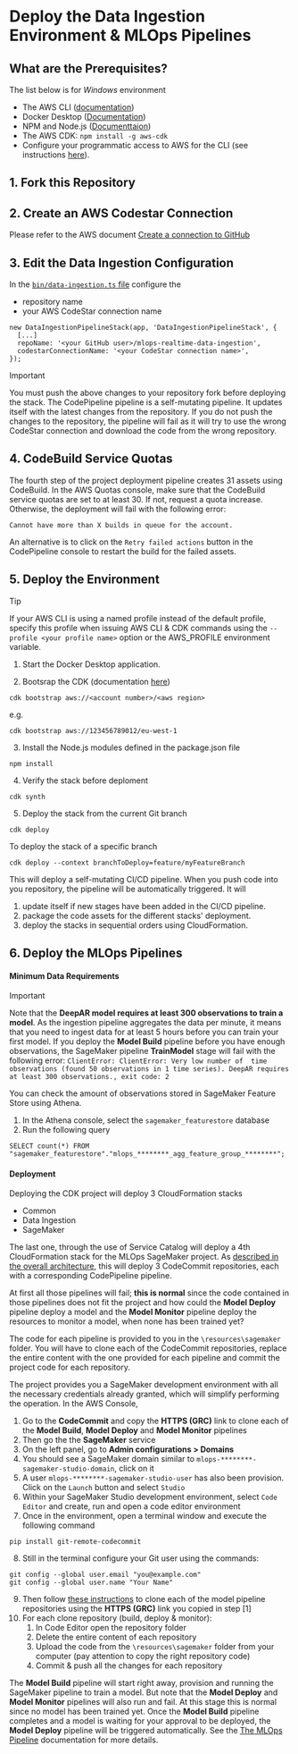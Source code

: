 # Deploy the Data Ingestion Environment & MLOps Pipelines
## What are the Prerequisites?
The list below is for _Windows_ environment
* The AWS CLI ([documentation](https://docs.aws.amazon.com/cli/latest/userguide/getting-started-install.html))  
* Docker Desktop ([Documentation](https://docs.docker.com/desktop/windows/install/))  
* NPM and Node.js ([Documenttaion](https://docs.npmjs.com/downloading-and-installing-node-js-and-npm))
* The AWS CDK: `npm install -g aws-cdk`
* Configure your programmatic access to AWS for the CLI (see instructions [here](https://docs.aws.amazon.com/cdk/v2/guide/getting_started.html#getting_started_auth)).
## 1. Fork this Repository
## 2. Create an AWS Codestar Connection
Please refer to the AWS document [Create a connection to GitHub](https://docs.aws.amazon.com/dtconsole/latest/userguide/connections-create-github.html)
## 3. Edit the Data Ingestion Configuration
In the [`bin/data-ingestion.ts` file](https://github.com/amanoxsolutions/mlops-realtime-data-ingestion/blob/main/bin/data-ingestion.ts#L35-L36) configure the 
* repository name
* your AWS CodeStar connection name
```
new DataIngestionPipelineStack(app, 'DataIngestionPipelineStack', {
  [...]
  repoName: '<your GitHub user>/mlops-realtime-data-ingestion',
  codestarConnectionName: '<your CodeStar connection name>',
});
```
> [!IMPORTANT]
> You must push the above changes to your repository fork before deploying the stack. The CodePipeline pipeline is a
> self-mutating pipeline. It updates itself with the latest changes from the repository. If you do not push the changes
> to the repository, the pipeline will fail as it will try to use the wrong CodeStar connection and download the
> code from the wrong repository.
## 4. CodeBuild Service Quotas
The fourth step of the project deployment pipeline creates 31 assets using CodeBuild.
In the AWS Quotas console, make sure that the CodeBuild service quotas are set to at least 30. 
If not, request a quota increase. Otherwise, the deployment will fail with the following error:
```
Cannot have more than X builds in queue for the account.
```
An alternative is to click on the `Retry failed actions` button in the CodePipeline console to restart the build for
the failed assets.
## 5. Deploy the Environment
> [!TIP]
> If your AWS CLI is using a named profile instead of the default profile,  specify this profile when issuing 
> AWS CLI & CDK commands using the `--profile <your profile name>` option or the AWS_PROFILE environment variable.

1. Start the Docker Desktop application.

2. Bootsrap the CDK (documentation [here](https://docs.aws.amazon.com/cdk/v2/guide/getting_started.html#getting_started_bootstrap))
```
cdk bootstrap aws://<account number>/<aws region>
```

e.g.
```
cdk bootstrap aws://123456789012/eu-west-1
```


3. Install the Node.js modules defined in the package.json file
```
npm install
```

4. Verify the stack before deploment
```
cdk synth
```

5. Deploy the stack from the current Git branch
```
cdk deploy
```

To deploy the stack of a specific branch
```
cdk deploy --context branchToDeploy=feature/myFeatureBranch
```

This will deploy a self-mutating CI/CD pipeline. When you push code into you repository, the pipeline will be 
automatically triggered.
It will 
1. update itself if new stages have been added in the CI/CD pipeline.
2. package the code assets for the different stacks' deployment.
3. deploy the stacks in sequential orders using CloudFormation.
## 6. Deploy the MLOps Pipelines
#### Minimum Data Requirements
> [!IMPORTANT]  
> Note that the __DeepAR model requires at least 300 observations to train a model__. As the ingestion pipeline 
> aggregates the data per minute, it means that you need to ingest data for at least 5 hours before you can train 
> your first model. If you deploy the __Model Build__ pipeline before you have enough observations, the SageMaker 
> pipeline __TrainModel__ stage will fail with the following error: `ClientError: ClientError: Very low number of 
> time observations (found 50 observations in 1 time series). DeepAR requires at least 300 observations., exit code: 2`

You can check the amount of observations stored in SageMaker Feature Store using Athena.
1. In the Athena console, select the `sagemaker_featurestore` database
2. Run the following query 
```
SELECT count(*) FROM "sagemaker_featurestore"."mlops_********_agg_feature_group_********";
```
#### Deployment
Deploying the CDK project will deploy 3 CloudFormation stacks 
* Common 
* Data Ingestion 
* SageMaker

The last one, through the use of Service Catalog will deploy a 4th CloudFormation stack for the MLOps SageMaker project.
As [described in the overall architecture](../README.md), this will deploy 3 CodeCommit repositories, each with a corresponding 
CodePipeline pipeline.

At first all those pipelines will fail; __this is normal__ since the code contained in those pipelines does not fit the 
project and how could the __Model Deploy__ pipeline deploy a model and the __Model Monitor__ pipeline deploy the 
resources to monitor a model, when none has been trained yet?

The code for each pipeline is provided to you in the `\resources\sagemaker` folder. You will have to clone each of the 
CodeCommit repositories, replace the entire content with the one provided for each pipeline and commit the project code 
for each repository. 

The project provides you a SageMaker development environment with all the necessary credentials already granted, which 
will simplify performing the operation. In the AWS Console,
1. Go to the __CodeCommit__ and copy the __HTTPS (GRC)__ link to clone each of the __Model Build__, __Model Deploy__ and __Model Monitor__ pipelines
2. Then go the the __SageMaker__ service
3. On the left panel, go to __Admin configurations > Domains__
4. You should see a SageMaker domain similar to `mlops-********-sagemaker-studio-domain`, click on it
5. A user `mlops-********-sagemaker-studio-user` has also been provision. Click on the `Launch` button and select `Studio`
6. Within your SageMaker Studio development environment, select `Code Editor` and create, run and open a code editor environment
7. Once in the environment, open a terminal window and execute the following command 
```
pip install git-remote-codecommit
```
8. Still in the terminal configure your Git user using the commands:
```
git config --global user.email "you@example.com"
git config --global user.name "Your Name"
```
9. Then follow [these instructions](https://docs.aws.amazon.com/sagemaker/latest/dg/code-editor-use-clone-a-repository.html) to clone each of the model pipeline repositories using the __HTTPS (GRC)__  link you copied in step [1]
10. For each clone repository (build, deploy & monitor):
    1. In Code Editor open the repository folder
    2. Delete the entire content of each repository
    2. Upload the code from the `\resources\sagemaker` folder from your computer (pay attention to copy the right repository code)
    3. Commit & push all the changes for each repository

The __Model Build__ pipeline will start right away, provision and running the SageMaker pipeline to train a model. 
But note that the __Model Deploy__ and __Model Monitor__ pipelines will also run and fail. At this stage this is normal 
since no model has been trained yet. Once the __Model Build__ pipeline completes and a model is waiting for your 
approval to be deployed, the __Model Deploy__ pipeline will be triggered automatically.
See the [The MLOps Pipeline](./MLOPS.md) documentation for more details.
